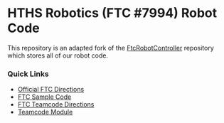 # HTHS Robotics (FTC #7994) Robot Code
This repository is an adapted fork of the [FtcRobotController](<https://github.com/FIRST-Tech-Challenge/FtcRobotController>) repository which stores all of our robot code.

### Quick Links
- [Official FTC Directions](/README.ftc.md)
- [FTC Sample Code](FtcRobotController/src/main/java/org/firstinspires/ftc/robotcontroller/external/samples)
- [FTC Teamcode Directions](TeamCode/src/main/java/org/firstinspires/ftc/teamcode/readme.md)
- [Teamcode Module](TeamCode/src/main/java/org/firstinspires/ftc/teamcode)